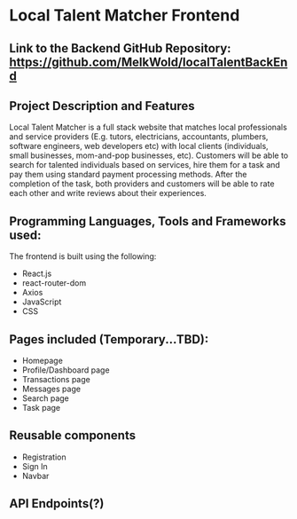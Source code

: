 # Local Talent Matcher Frontend

## Link to the Backend GitHub Repository: https://github.com/MelkWold/localTalentBackEnd

## Project Description and Features
Local Talent Matcher is a full stack website that matches local professionals and service providers (E.g. tutors, electricians, accountants, plumbers, software engineers, web developers etc) with local clients (individuals, small businesses, mom-and-pop businesses, etc). Customers will be able to search for talented individuals based on services, hire them for a task and pay them using standard payment processing methods. After the completion of the task, both providers and customers will be able to rate each other and write reviews about their experiences.

## Programming Languages, Tools and Frameworks used:
The frontend is built using the following:
- React.js
- react-router-dom
- Axios
- JavaScript
- CSS


## Pages included (Temporary...TBD):
- Homepage
- Profile/Dashboard page
- Transactions page
- Messages page
- Search page
- Task page

## Reusable components
- Registration
- Sign In
- Navbar

## API Endpoints(?)

